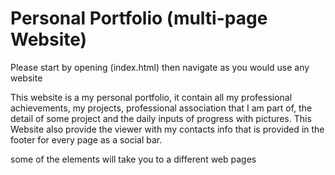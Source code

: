 # Personal Portfolio (multi-page Website)

Please start by opening (index.html)
then navigate as you would use any website

This website is a my personal portfolio, it contain all my professional achievements, my projects, professional association that I am part of, the detail of some project and the daily inputs of progress with pictures. This Website also provide the viewer with my contacts info that is provided in the footer for every page as a social bar.  

some of the elements will take you to a different web pages      

